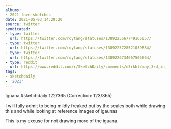 ```yaml
---
albums:
- 2021-fave-sketches
date: 2021-05-03 14:29:20
source: twitter
syndicated:
- type: twitter
  url: https://twitter.com/roytang/statuses/1389225567749165057/
- type: twitter
  url: https://twitter.com/roytang/statuses/1389225728521039884/
- type: twitter
  url: https://twitter.com/roytang/statuses/1389226734667505664/
- type: reddit
  url: https://www.reddit.com/r/SketchDaily/comments/n3rkhl/may_3rd_injured_iguana_inconveniently_illustrates/gwsc3ub/
tags:
- sketchdaily
- '2021'
---
```


Iguana #sketchdaily 122/365 (Correction: 123/365)

I will fully admit to being mildly freaked out by the scales both while drawing this and while looking at reference images of igaunas

This is my excuse for not drawing more of the iguana.